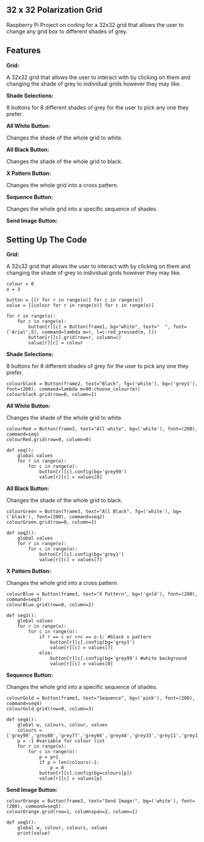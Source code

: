 ## 32 x 32 Polarization Grid

Raspberry Pi Project on coding for a 32x32 grid that allows the user to change any grid box to different shades of grey.

## Features

**Grid:** 

A 32x32 grid that allows the user to interact with by clicking on them and changing the shade of grey to individual grids however they may like.

**Shade Selections:** 

8 buttons for 8 different shades of grey for the user to pick any one they prefer.

**All White Button:** 

Changes the shade of the whole grid to white.

**All Black Button:** 

Changes the shade of the whole grid to black.

**X Pattern Button:** 

Changes the whole grid into a cross pattern.

**Sequence Button:** 

Changes the whole grid into a specific sequence of shades.

**Send Image Button:** 

## Setting Up The Code

**Grid:** 

A 32x32 grid that allows the user to interact with by clicking on them and changing the shade of grey to individual grids however they may like.

```
colour = 0
o = 3 

button = [[r for r in range(o)] for c in range(o)]
value = [[colour for r in range(o)] for c in range(o)]

for r in range(o):
    for c in range(o):
        button[r][c] = Button(frame1, bg="white", text="  ", font=('Arial',5), command=lambda m=r, l=c:red_pressed(m, l))
        button[r][c].grid(row=r, column=c) 
        value[r][c] = colour

```

**Shade Selections:** 

8 buttons for 8 different shades of grey for the user to pick any one they prefer.

```
colourblack = Button(frame2, text="Black", fg=('white'), bg=('grey1'), font=(200), command=lambda m=90:choose_colour(m))
colourblack.grid(row=0, column=1)
```

**All White Button:** 

Changes the shade of the whole grid to white.
```
colourRed = Button(frame3, text="All white", bg=('white'), font=(200), command=seq)
colourRed.grid(row=0, column=0)

def seq():
    global values
    for r in range(o):
        for c in range(o):
            button[r][c].config(bg='grey99')
            value[r][c] = values[0]
```

**All Black Button:** 

Changes the shade of the whole grid to black.
```
colourGreen = Button(frame3, text="All Black", fg=('white'), bg=('black'), font=(200), command=seq2)
colourGreen.grid(row=0, column=1)

def seq2():
    global values
    for r in range(o):
        for c in range(o):
            button[r][c].config(bg='grey1')
            value[r][c] = values[7]
```

**X Pattern Button:** 

Changes the whole grid into a cross pattern.
```
colourBlue = Button(frame3, text="X Pattern", bg=('gold'), font=(200), command=seq3)
colourBlue.grid(row=0, column=2)

def seq3():
    global values
    for r in range(o):
        for c in range(o):
            if r == c or r+c == o-1: #black x pattern 
                button[r][c].config(bg='grey1')
                value[r][c] = values[7]
            else: 
                button[r][c].config(bg='grey99') #white background
                value[r][c] = values[0]
```

**Sequence Button:** 

Changes the whole grid into a specific sequence of shades.
```
colourGold = Button(frame3, text="Sequence", bg=('pink'), font=(200), command=seq4)
colourGold.grid(row=0, column=3)

def seq4():
    global w, colours, colour, values
    colours = ['grey99','grey88','grey77','grey66','grey44','grey33','grey11','grey1']
    p = -1 #variable for colour list 
    for r in range(o):
        for c in range(o):
            p = p+1
            if p > len(colours)-1:
                p = 0
            button[r][c].config(bg=colours[p])
            value[r][c] = values[p]
```

**Send Image Button:** 
```
colourOrange = Button(frame3, text="Send Image!", bg=('white'), font=(200), command=seq5)
colourOrange.grid(row=1, columnspan=2, column=1)

def seq5():
    global w, colour, colours, values
    print(value)
```
